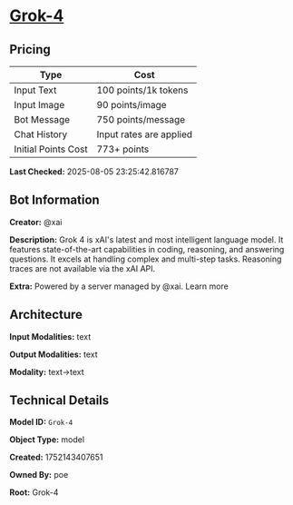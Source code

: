 # [Grok-4](https://poe.com/Grok-4)

## Pricing

| Type | Cost |
|------|------|
| Input Text | 100 points/1k tokens |
| Input Image | 90 points/image |
| Bot Message | 750 points/message |
| Chat History | Input rates are applied |
| Initial Points Cost | 773+ points |

**Last Checked:** 2025-08-05 23:25:42.816787


## Bot Information

**Creator:** @xai

**Description:** Grok 4 is xAI's latest and most intelligent language model. It features state-of-the-art capabilities in coding, reasoning, and answering questions. It excels at handling complex and multi-step tasks. Reasoning traces are not available via the xAI API.

**Extra:** Powered by a server managed by @xai. Learn more


## Architecture

**Input Modalities:** text

**Output Modalities:** text

**Modality:** text->text


## Technical Details

**Model ID:** `Grok-4`

**Object Type:** model

**Created:** 1752143407651

**Owned By:** poe

**Root:** Grok-4
